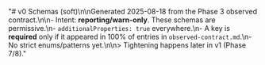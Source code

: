 "# v0 Schemas (soft)\n\nGenerated 2025-08-18 from the Phase 3 observed contract.\n\n- Intent: **reporting/warn-only**. These schemas are permissive.\n- `additionalProperties: true` everywhere.\n- A key is **required** only if it appeared in 100% of entries in `observed-contract.md`.\n- No strict enums/patterns yet.\n\n> Tightening happens later in v1 (Phase 7/8)."